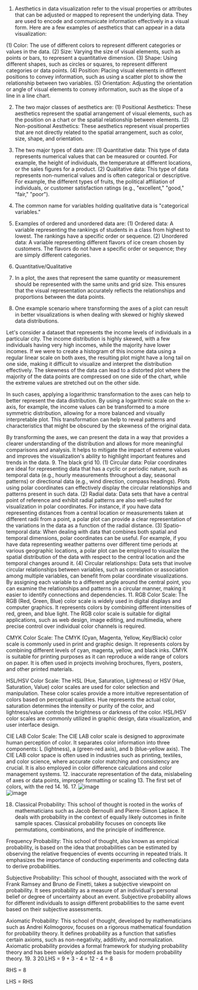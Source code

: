 1. Aesthetics in data visualization refer to the visual properties or attributes that can be adjusted or mapped to represent the underlying data. They are used to encode and communicate information effectively in a visual form. Here are a few examples of aesthetics that can appear in a data visualization:

(1) Color: The use of different colors to represent different categories or values in the data.
(2) Size: Varying the size of visual elements, such as points or bars, to represent a quantitative dimension.
(3) Shape: Using different shapes, such as circles or squares, to represent different categories or data points.
(4) Position: Placing visual elements in different positions to convey information, such as using a scatter plot to show the relationship between two variables.
(5) Orientation: Adjusting the orientation or angle of visual elements to convey information, such as the slope of a line in a line chart.

2. The two major classes of aesthetics are:
(1) Positional Aesthetics: These aesthetics represent the spatial arrangement of visual elements, such as the position on a chart or the spatial relationship between elements.
(2) Non-positional Aesthetics: These aesthetics represent visual properties that are not directly related to the spatial arrangement, such as color, size, shape, and orientation.

3. The two major types of data are:
(1) Quantitative data: This type of data represents numerical values that can be measured or counted. For example, the height of individuals, the temperature at different locations, or the sales figures for a product.
(2) Qualitative data: This type of data represents non-numerical values and is often categorical or descriptive. For example, the different types of fruits, the political affiliation of individuals, or customer satisfaction ratings (e.g., "excellent," "good," "fair," "poor").

4. The common name for variables holding qualitative data is "categorical variables."
5. Examples of ordered and unordered data are:
(1) Ordered data: A variable representing the rankings of students in a class from highest to lowest. The rankings have a specific order or sequence.
(2) Unordered data: A variable representing different flavors of ice cream chosen by customers. The flavors do not have a specific order or sequence; they are simply different categories.

6. Quantitative/Qualitative
7. In a plot, the axes that represent the same quantity or measurement should be represented with the same units and grid size. This ensures that the visual representation accurately reflects the relationships and proportions between the data points.
8. One example scenario where transforming the axes of a plot can result in better visualizations is when dealing with skewed or highly skewed data distributions.

Let's consider a dataset that represents the income levels of individuals in a particular city. The income distribution is highly skewed, with a few individuals having very high incomes, while the majority have lower incomes. If we were to create a histogram of this income data using a regular linear scale on both axes, the resulting plot might have a long tail on one side, making it difficult to visualize and interpret the distribution effectively. The skewness of the data can lead to a distorted plot where the majority of the data points are compressed on one side of the chart, while the extreme values are stretched out on the other side.

In such cases, applying a logarithmic transformation to the axes can help to better represent the data distribution. By using a logarithmic scale on the x-axis, for example, the income values can be transformed to a more symmetric distribution, allowing for a more balanced and visually interpretable plot. This transformation can help to reveal patterns and characteristics that might be obscured by the skewness of the original data.

By transforming the axes, we can present the data in a way that provides a clearer understanding of the distribution and allows for more meaningful comparisons and analysis. It helps to mitigate the impact of extreme values and improves the visualization's ability to highlight important features and trends in the data.
9. The  black grid
10. (1) Circular data: Polar coordinates are ideal for representing data that has a cyclic or periodic nature, such as temporal data (e.g., hourly measurements throughout a day, seasonal patterns) or directional data (e.g., wind direction, compass headings). Plots using polar coordinates can effectively display the circular relationships and patterns present in such data.
(2) Radial data: Data sets that have a central point of reference and exhibit radial patterns are also well-suited for visualization in polar coordinates. For instance, if you have data representing distances from a central location or measurements taken at different radii from a point, a polar plot can provide a clear representation of the variations in the data as a function of the radial distance.
(3) Spatio-temporal data: When dealing with data that combines both spatial and temporal dimensions, polar coordinates can be useful. For example, if you have data representing weather patterns over different time periods at various geographic locations, a polar plot can be employed to visualize the spatial distribution of the data with respect to the central location and the temporal changes around it.
(4) Circular relationships: Data sets that involve circular relationships between variables, such as correlation or association among multiple variables, can benefit from polar coordinate visualizations. By assigning each variable to a different angle around the central point, you can examine the relationships and patterns in a circular manner, making it easier to identify connections and dependencies.
11. RGB Color Scale:
The RGB (Red, Green, Blue) color scale is widely used in digital displays and computer graphics. It represents colors by combining different intensities of red, green, and blue light. The RGB color scale is suitable for digital applications, such as web design, image editing, and multimedia, where precise control over individual color channels is required.

CMYK Color Scale:
The CMYK (Cyan, Magenta, Yellow, Key/Black) color scale is commonly used in print and graphic design. It represents colors by combining different levels of cyan, magenta, yellow, and black inks. CMYK is suitable for printing purposes as it can reproduce a wide range of colors on paper. It is often used in projects involving brochures, flyers, posters, and other printed materials.

HSL/HSV Color Scale:
The HSL (Hue, Saturation, Lightness) or HSV (Hue, Saturation, Value) color scales are used for color selection and manipulation. These color scales provide a more intuitive representation of colors based on perceptual qualities. Hue represents the actual color, saturation determines the intensity or purity of the color, and lightness/value controls the brightness or darkness of the color. HSL/HSV color scales are commonly utilized in graphic design, data visualization, and user interface design.

CIE LAB Color Scale:
The CIE LAB color scale is designed to approximate human perception of color. It separates color information into three components: L (lightness), a (green-red axis), and b (blue-yellow axis). The CIE LAB color space is often used in industries such as printing, textiles, and color science, where accurate color matching and consistency are crucial. It is also employed in color difference calculations and color management systems.
12. inaccurate representation of the data, mislabeling of axes or data points, improper formatting or scaling
13. The first set of colors, with the red
14. 
16.
17. ![image](https://github.com/MalykaMabom205/IDS2024S/assets/91574091/d5f14eac-defe-4514-afb9-a997f61ebcc3)  
![image](https://github.com/MalykaMabom205/IDS2024S/assets/91574091/7ef912b4-33f4-4bee-a335-18a28911e458)  


18. Classical Probability: This school of thought is rooted in the works of mathematicians such as Jacob Bernoulli and Pierre-Simon Laplace. It deals with probability in the context of equally likely outcomes in finite sample spaces. Classical probability focuses on concepts like permutations, combinations, and the principle of indifference.

Frequency Probability: This school of thought, also known as empirical probability, is based on the idea that probabilities can be estimated by observing the relative frequencies of events occurring in repeated trials. It emphasizes the importance of conducting experiments and collecting data to derive probabilities.

Subjective Probability: This school of thought, associated with the work of Frank Ramsey and Bruno de Finetti, takes a subjective viewpoint on probability. It sees probability as a measure of an individual's personal belief or degree of uncertainty about an event. Subjective probability allows for different individuals to assign different probabilities to the same event based on their subjective assessments.

Axiomatic Probability: This school of thought, developed by mathematicians such as Andrei Kolmogorov, focuses on a rigorous mathematical foundation for probability theory. It defines probability as a function that satisfies certain axioms, such as non-negativity, additivity, and normalization. Axiomatic probability provides a formal framework for studying probability theory and has been widely adopted as the basis for modern probability theory.
19. 3
20.LHS = 9 + 3 - 4 = 12 - 4 = 8

RHS = 8

LHS = RHS

